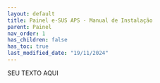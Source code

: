 ```yaml
---
layout: default
title: Painel e-SUS APS - Manual de Instalação
parent: Painel
nav_order: 1
has_children: false
has_toc: true
last_modified_date: "19/11/2024"
---
```

<head>
    <style>
        p{text-align:justify};
    </style>
</head>

SEU TEXTO AQUI